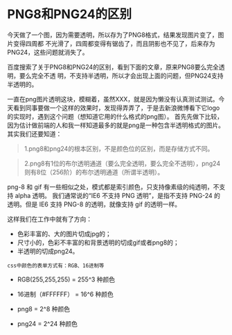 # PNG8和PNG24的区别
今天做了一个图，因为需要透明，所以存为了PNG8格式，结果发现图片变了，图片变得四周都
不光滑了，四周都变得有锯齿了，而且阴影也不见了，后来存为PNG24，这些问题就消失了。

百度搜索了关于PNG8和PNG24的区别，看到下面的文章，原来PNG8要么完全透明，要么完全不透
明，不支持半透明，所以才会出现上面的问题，但PNG24支持半透明的。

一直在png图片透明这块，模糊着，虽然XXX，就是因为懒没有认真测试测试。今天看到同事要做一个这样的效果时，发现得弄弄了，于是去新浪微博看下它logo的实现时，遇到这个问题（想知道它用的什么格式的png图）。
首先先做下比较，因为估计做前端的人和我一样知道最多的就是png是一种包含半透明格式的图片。其实我们还要知道：

> 1.png8和png24的根本区别，不是颜色位的区别，而是存储方式不同。

> 2.png8有1位的布尔透明通道（要么完全透明，要么完全不透明），png24则有8位（256阶）的布尔透明通道（所谓半透明）。

png-8 和 gif 有一些相似之处，模式都是索引颜色，只支持像素级的纯透明，不支持 alpha 透明。
我们通常说的“IE6 不支持 PNG 透明”，是指不支持 PNG-24 的透明。但是 IE6 支持 PNG-8 的透明，就像支持 gif 的透明一样。

这样我们在工作中就有了方向：

- 色彩丰富的、大的图片切成jpg的；
- 尺寸小的，色彩不丰富的和背景透明的切成gif或者png8的；
- 半透明的切成png24。

`css中颜色的表单方式有：RGB、16进制等`

- RGB(255,255,255) = 255^3 种颜色
- 16进制（#FFFFFF） = 16^6 种颜色

- png8 = 2^8 种颜色
- png24 = 2^24 种颜色

